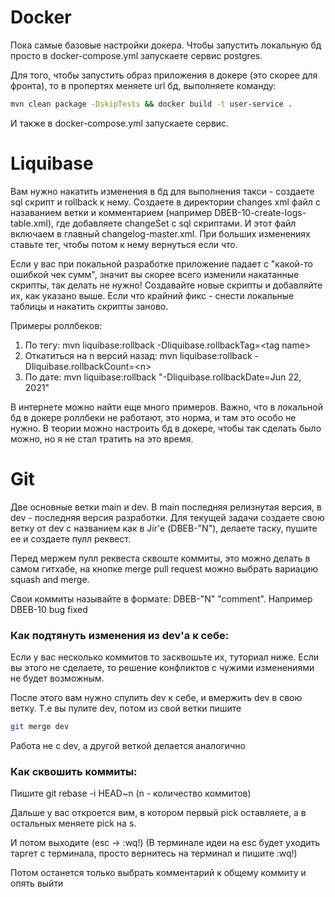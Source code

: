 # Docker
Пока самые базовые настройки докера. Чтобы запустить локальную бд просто в docker-compose.yml запускаете сервис postgres.

Для того, чтобы запустить образ приложения в докере (это скорее для фронта), то в пропертях меняете url бд, выполняете команду: 
```bash
mvn clean package -DskipTests && docker build -t user-service .
```
И также в docker-compose.yml запускаете сервис.

# Liquibase
Вам нужно накатить изменения в бд для выполнения такси - создаете sql скрипт и rollback к нему.
Создаете в директории changes xml файл с назаванием ветки и комментарием (например DBEB-10-create-logs-table.xml), где добавляете changeSet с sql скриптами.
И этот файл включаем в главный changelog-master.xml. При больших изменениях ставьте тег, чтобы потом к нему вернуться если что.

Если у вас при локальной разработке приложение падает с "какой-то ошибкой чек сумм", значит вы скорее всего изменили накатанные скрипты, так делать не нужно! Создавайте новые скрипты и добавляйте их, как указано выше. 
Если что крайний фикс - снести локальные таблицы и накатить скрипты заново.

Примеры роллбеков:
1. По тегу: mvn liquibase:rollback -Dliquibase.rollbackTag=\<tag name>
2. Откатиться на n версий назад: mvn liquibase:rollback -Dliquibase.rollbackCount=\<n>
3. По дате: mvn liquibase:rollback "-Dliquibase.rollbackDate=Jun 22, 2021"

В интернете можно найти еще много примеров. Важно, что в локальной бд в докере роллбеки не работают, это норма, и там это особо не нужно. В теории можно настроить бд в докере, чтобы так сделать было можно, но я не стал тратить на это время.

# Git
Две основные ветки main и dev. В main последняя релизнутая версия, в dev - последняя версия разработки.
Для текущей задачи создаете свою ветку от dev с названием как в Jir'е (DBEB-"N"), делаете таску, пушите ее и создаете пулл реквест.

Перед мержем пулл реквеста сквоште коммиты, это можно делать в самом гитхабе, на кнопке merge pull request можно выбрать вариацию squash and merge.

Свои коммиты называйте в формате: DBEB-"N" "comment". Например DBEB-10 bug fixed

### Как подтянуть изменения из dev'a к себе:
Если у вас несколько коммитов то засквошьте их, туториал ниже. Если вы этого не сделаете, то решение конфликтов с чужими изменениями не будет возможным.

После этого вам нужно спулить dev к себе, и вмержить dev в свою ветку. Т.е вы пулите dev,  потом из свой ветки пишите
```bash
git merge dev
```
Работа не с dev, а другой веткой делается аналогично 
### Как сквошить коммиты:
Пишите git rebase -i HEAD~n (n - количество коммитов)

Дальше у вас откроется вим, в котором первый pick оставляете, а в остальных меняете pick на s.

И потом выходите (esc -> :wq!) (В терминале идеи на esc будет уходить таргет с терминала, просто вернитесь на терминал и пишите :wq!)

Потом останется только выбрать комментарий к общему коммиту и опять выйти

### 

